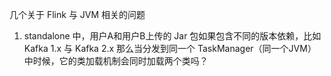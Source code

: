 几个关于 Flink 与 JVM 相关的问题
1. standalone 中，用户A和用户B上传的 Jar 包如果包含不同的版本依赖，比如Kafka 1.x 与 Kafka 2.x
那么当分发到同一个 TaskManager（同一个JVM） 中时候，它的类加载机制会同时加载两个类吗？